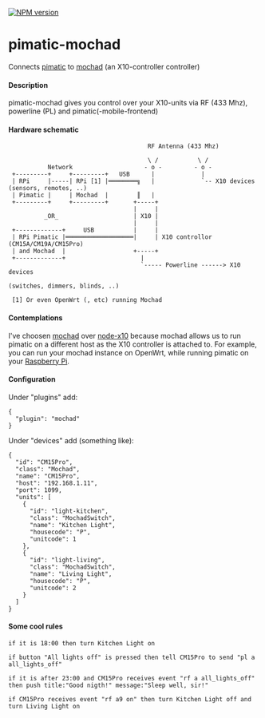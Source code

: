[![NPM version](https://badge.fury.io/js/pimatic-mochad.svg)](http://badge.fury.io/js/pimatic-mochad)

pimatic-mochad
==============

Connects [pimatic](http://pimatic.org) to [mochad](http://sourceforge.net/apps/mediawiki/mochad) (an X10-controller controller)

#### Description

pimatic-mochad gives you control over your X10-units via RF (433 Mhz), powerline (PL) and pimatic(-mobile-frontend)

#### Hardware schematic

```
                                       RF Antenna (433 Mhz)
          
                                       \ /           \ /
           Network                    - o -         - o -
 +---------+     +---------+   USB      |             |   
 | RPi     |-----| RPi [1] |════════╗   |             `-- X10 devices (sensors, remotes, ..)
 | Pimatic |     | Mochad  |        ║   |                         
 +---------+     +---------+       +-----+                        
                                   |     |
          _OR_                     | X10 |
                                   |     |
 +-------------+     USB           |     |
 | RPi Pimatic |═══════════════════|     | X10 controllor (CM15A/CM19A/CM15Pro)
 | and Mochad  |                   +-----+
 +-------------+                     |  
                                     `----- Powerline ------> X10 devices 
                                                              (switches, dimmers, blinds, ..)
                                     
 [1] Or even OpenWrt (, etc) running Mochad                                    
```

#### Contemplations

I've choosen [mochad](http://sourceforge.net/apps/mediawiki/mochad) over [node-x10](https://github.com/randallagordon/node-x10/) because mochad allows us to run pimatic on a different host as the X10 controller is attached to. For example, you can run your mochad instance on OpenWrt, while running pimatic on your [Raspberry Pi](http://raspberrypi.org). 

#### Configuration

Under "plugins" add:

```
{
  "plugin": "mochad"
}
```

Under "devices" add (something like):

```
{
  "id": "CM15Pro",
  "class": "Mochad",
  "name": "CM15Pro",
  "host": "192.168.1.11",
  "port": 1099,
  "units": [
    {
      "id": "light-kitchen",
      "class": "MochadSwitch",
      "name": "Kitchen Light",
      "housecode": "P",
      "unitcode": 1
    },  
    {
      "id": "light-living",
      "class": "MochadSwitch",
      "name": "Living Light",
      "housecode": "P",
      "unitcode": 2
    }
  ]
}   
```

#### Some cool rules

```if it is 18:00 then turn Kitchen Light on```

```if button "All lights off" is pressed then tell CM15Pro to send "pl a all_lights_off"```

```if it is after 23:00 and CM15Pro receives event "rf a all_lights_off" then push title:"Good nigth!" message:"Sleep well, sir!"```

```if CM15Pro receives event "rf a9 on" then turn Kitchen Light off and turn Living Light on```

